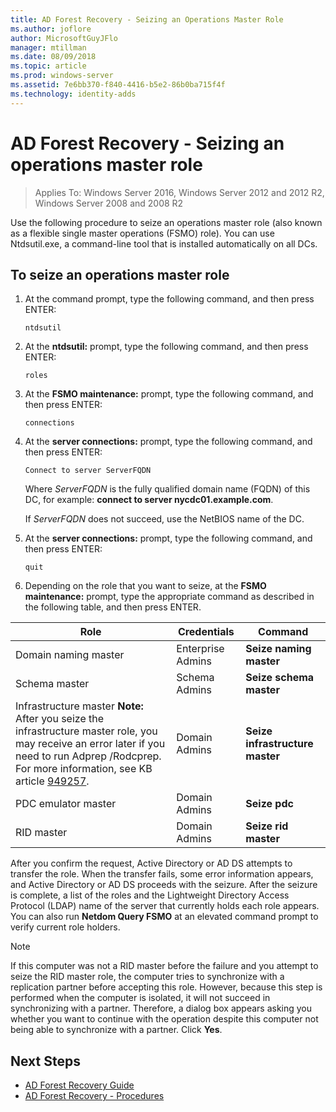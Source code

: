 ```yaml
---
title: AD Forest Recovery - Seizing an Operations Master Role 
ms.author: joflore
author: MicrosoftGuyJFlo
manager: mtillman
ms.date: 08/09/2018
ms.topic: article
ms.prod: windows-server
ms.assetid: 7e6bb370-f840-4416-b5e2-86b0ba715f4f
ms.technology: identity-adds
---
```

# AD Forest Recovery - Seizing an operations master role  

>Applies To: Windows Server 2016, Windows Server 2012 and 2012 R2, Windows Server 2008 and 2008 R2

Use the following procedure to seize an operations master role (also known as a flexible single master operations (FSMO) role). You can use Ntdsutil.exe, a command-line tool that is installed automatically on all DCs.  
  
## To seize an operations master role  
  
1. At the command prompt, type the following command, and then press ENTER:  

   ```  
   ntdsutil  
   ```  

2. At the **ntdsutil:** prompt, type the following command, and then press ENTER:  

   ```  
   roles  
   ```  

3. At the **FSMO maintenance:** prompt, type the following command, and then press ENTER:  

   ```  
   connections  
   ```  

4. At the **server connections:** prompt, type the following command, and then press ENTER:  

   ```  
   Connect to server ServerFQDN  
   ```  

   Where *ServerFQDN* is the fully qualified domain name (FQDN) of this DC, for example: **connect to server nycdc01.example.com**.  

   If *ServerFQDN* does not succeed, use the NetBIOS name of the DC.  

5. At the **server connections:** prompt, type the following command, and then press ENTER:  

   ```  
   quit  
   ```  

6. Depending on the role that you want to seize, at the **FSMO maintenance:** prompt, type the appropriate command as described in the following table, and then press ENTER.  
  
|Role|Credentials|Command|  
|----------|-----------------|-------------|  
|Domain naming master|Enterprise Admins|**Seize naming master**|  
|Schema master|Schema Admins|**Seize schema master**|  
|Infrastructure master **Note:**  After you seize the infrastructure master role, you may receive an error later if you need to run Adprep /Rodcprep. For more information, see KB article [949257](https://support.microsoft.com/kb/949257).|Domain Admins|**Seize infrastructure master**|  
|PDC emulator master|Domain Admins|**Seize pdc**|  
|RID master|Domain Admins|**Seize rid master**|  

After you confirm the request, Active Directory or AD DS attempts to transfer the role. When the transfer fails, some error information appears, and Active Directory or AD DS proceeds with the seizure. After the seizure is complete, a list of the roles and the Lightweight Directory Access Protocol (LDAP) name of the server that currently holds each role appears. You can also run **Netdom Query FSMO** at an elevated command prompt to verify current role holders.  
  
> [!NOTE]
> If this computer was not a RID master before the failure and you attempt to seize the RID master role, the computer tries to synchronize with a replication partner before accepting this role. However, because this step is performed when the computer is isolated, it will not succeed in synchronizing with a partner. Therefore, a dialog box appears asking you whether you want to continue with the operation despite this computer not being able to synchronize with a partner. Click **Yes**.  
  
## Next Steps

- [AD Forest Recovery Guide](AD-Forest-Recovery-Guide.md)
- [AD Forest Recovery - Procedures](AD-Forest-Recovery-Procedures.md)
